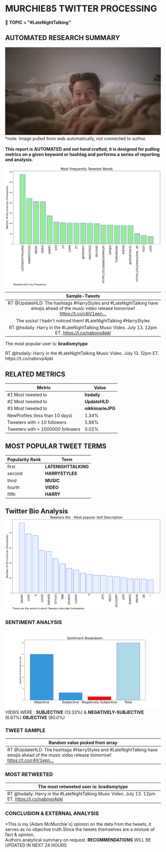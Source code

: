 # MURCHIE85 TWITTER PROCESSING 
&#x1F34E; **TOPIC = "#LateNightTalking"**

## AUTOMATED RESEARCH SUMMARY

![image](assets/2022-07-12hashtagImage.png)*note: Image pulled from web automatically, not connected to author.
<br></br>
<b> This report is AUTOMATED and not hand crafted, it is designed for pulling metrics on a given keyword or hashtag and performs a series of reporting and analysis.</b>



![image](assets/2022-07-12TWEETS.png)



|                **Sample-Tweets**        |
| :-------------: |
| RT @UpdateHLD: The hashtags #HarryStyles and #LateNightTalking have emojis ahead of the music video release tomorrow! https://t.co/r4iV1epn… |
| The socks! I hadn't noticed them! #LateNightTalking #HarryStyles |
| RT @hsdaily: Harry in the #LateNightTalking Music Video. July 13. 12pm ET. https://t.co/nabovp4pkl |

The most popular user is: **bradismytype**
<div class="alert alert-block alert-danger"> RT @hsdaily: Harry in the #LateNightTalking Music Video. July 13. 12pm ET. https://t.co/nabovp4pkl</div>

## RELATED METRICS<br>
| Metric | Value |
| ------------- | ------------- |
| #1 Most tweeted to  | **hsdaily** |
| #2 Most tweeted to  | **UpdateHLD** |
| #3 Most tweeted to  | **nikkimarieJPG** |
| NewProfiles (less than 10 days) | 1.34%  |
| Tweeters with < 10 followers  | 5.88%|
| Tweeters with > 1000000 followers  | 0.02%  |



## MOST POPULAR TWEET TERMS 


| Popularity Rank  | Term |
| ------------- | ------------- |
| first  | **LATENIGHTTALKING**  |
| second  | **HARRYSTYLES**  |
| third  | **MUSIC** |
| fourth  | **VIDEO**  |
| fifth  | **HARRY**  |


## Twitter Bio Analysis![image](assets/2022-07-12BIO.png)
### SENTIMENT ANALYSIS
![image](assets/2022-07-12sentiment.png)
VIEWS WERE : **SUBJECTIVE**  (13.33%) & **NEGATIVELY-SUBJECTIVE** (6.67%) **OBJECTIVE** (80.0%)

### TWEET SAMPLE 
| Random value picked from array |
| ------------- |
|RT @UpdateHLD: The hashtags #HarryStyles and #LateNightTalking have emojis ahead of the music video release tomorrow! https://t.co/r4iV1epn… |

### MOST RETWEETED 

| The most retweeted user is: **bradismytype**  |
| ------------- |
| RT @hsdaily: Harry in the #LateNightTalking Music Video. July 13. 12pm ET. https://t.co/nabovp4pkl |

### CONCLUSION & EXTERNAL ANALYSIS

*This is my [Adam McMurchie`s] opinion on the data from the tweets, it serves as no objective truth.Since the tweets themselves are a mixture of fact & opinion.<br>
Authors analytical summary on request.
**RECOMMENDATIONS** WILL BE UPDATED IN NEXT  24 HOURS <br>